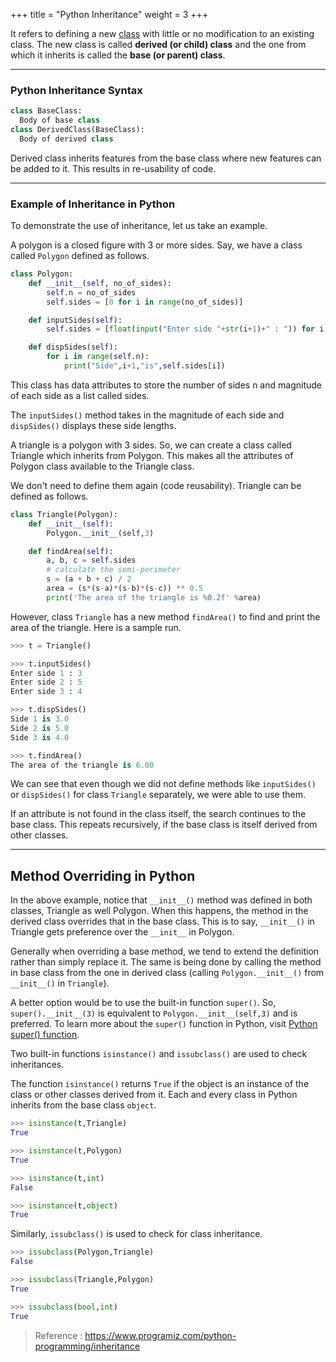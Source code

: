 +++
title = "Python Inheritance"
weight = 3
+++


It refers to defining a new  [class](https://www.programiz.com/python-programming/class)  with little or no modification to an existing class. The new class is called  **derived (or child) class**  and the one from which it inherits is called the  **base (or parent) class**.

----------

### Python Inheritance Syntax

```py
class BaseClass:
  Body of base class
class DerivedClass(BaseClass):
  Body of derived class
```

Derived class inherits features from the base class where new features can be added to it. This results in re-usability of code.

----------

### Example of Inheritance in Python

To demonstrate the use of inheritance, let us take an example.

A polygon is a closed figure with 3 or more sides. Say, we have a class called  `Polygon`  defined as follows.

```py
class Polygon:
    def __init__(self, no_of_sides):
        self.n = no_of_sides
        self.sides = [0 for i in range(no_of_sides)]

    def inputSides(self):
        self.sides = [float(input("Enter side "+str(i+1)+" : ")) for i in range(self.n)]

    def dispSides(self):
        for i in range(self.n):
            print("Side",i+1,"is",self.sides[i])
```

This class has data attributes to store the number of sides  n  and magnitude of each side as a list called  sides.

The  `inputSides()`  method takes in the magnitude of each side and  `dispSides()`  displays these side lengths.

A triangle is a polygon with 3 sides. So, we can create a class called  Triangle  which inherits from  Polygon. This makes all the attributes of  Polygon  class available to the  Triangle  class.

We don't need to define them again (code reusability).  Triangle  can be defined as follows.

```py
class Triangle(Polygon):
    def __init__(self):
        Polygon.__init__(self,3)

    def findArea(self):
        a, b, c = self.sides
        # calculate the semi-perimeter
        s = (a + b + c) / 2
        area = (s*(s-a)*(s-b)*(s-c)) ** 0.5
        print('The area of the triangle is %0.2f' %area)
```

However, class  `Triangle`  has a new method  `findArea()`  to find and print the area of the triangle. Here is a sample run.

```py
>>> t = Triangle()

>>> t.inputSides()
Enter side 1 : 3
Enter side 2 : 5
Enter side 3 : 4

>>> t.dispSides()
Side 1 is 3.0
Side 2 is 5.0
Side 3 is 4.0

>>> t.findArea()
The area of the triangle is 6.00
```

We can see that even though we did not define methods like  `inputSides()`  or  `dispSides()`  for class  `Triangle`  separately, we were able to use them.

If an attribute is not found in the class itself, the search continues to the base class. This repeats recursively, if the base class is itself derived from other classes.

----------

## Method Overriding in Python

In the above example, notice that  `__init__()`  method was defined in both classes,  Triangle  as well  Polygon. When this happens, the method in the derived class overrides that in the base class. This is to say,  `__init__()`  in  Triangle  gets preference over the  `__init__`  in  Polygon.

Generally when overriding a base method, we tend to extend the definition rather than simply replace it. The same is being done by calling the method in base class from the one in derived class (calling  `Polygon.__init__()`  from  `__init__()`  in  `Triangle`).

A better option would be to use the built-in function  `super()`. So,  `super().__init__(3)`  is equivalent to  `Polygon.__init__(self,3)`  and is preferred. To learn more about the  `super()`  function in Python, visit  [Python super() function](http://rhettinger.wordpress.com/2011/05/26/super-considered-super/).

Two built-in functions  `isinstance()`  and  `issubclass()`  are used to check inheritances.

The function  `isinstance()`  returns  `True`  if the object is an instance of the class or other classes derived from it. Each and every class in Python inherits from the base class  `object`.

```py
>>> isinstance(t,Triangle)
True

>>> isinstance(t,Polygon)
True

>>> isinstance(t,int)
False

>>> isinstance(t,object)
True
```

Similarly,  `issubclass()`  is used to check for class inheritance.

```py
>>> issubclass(Polygon,Triangle)
False

>>> issubclass(Triangle,Polygon)
True

>>> issubclass(bool,int)
True
```

> Reference : https://www.programiz.com/python-programming/inheritance